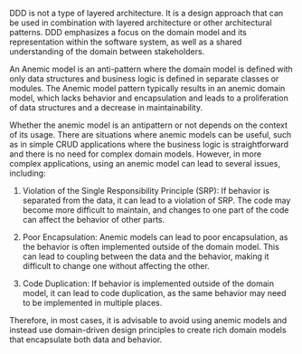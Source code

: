 DDD is not a type of layered architecture. It is a design approach that can be used in combination with layered architecture or other architectural patterns. DDD emphasizes a focus on the domain model and its representation within the software system, as well as a shared understanding of the domain between stakeholders.

An Anemic model is an anti-pattern where the domain model is defined with only data structures and business logic is defined in separate classes or modules. The Anemic model pattern typically results in an anemic domain model, which lacks behavior and encapsulation and leads to a proliferation of data structures and a decrease in maintainability.

Whether the anemic model is an antipattern or not depends on the context of its usage. There are situations where anemic models can be useful, such as in simple CRUD applications where the business logic is straightforward and there is no need for complex domain models. However, in more complex applications, using an anemic model can lead to several issues, including:

1.  Violation of the Single Responsibility Principle (SRP): If behavior is separated from the data, it can lead to a violation of SRP. The code may become more difficult to maintain, and changes to one part of the code can affect the behavior of other parts.
    
2.  Poor Encapsulation: Anemic models can lead to poor encapsulation, as the behavior is often implemented outside of the domain model. This can lead to coupling between the data and the behavior, making it difficult to change one without affecting the other.
    
3.  Code Duplication: If behavior is implemented outside of the domain model, it can lead to code duplication, as the same behavior may need to be implemented in multiple places.
    

Therefore, in most cases, it is advisable to avoid using anemic models and instead use domain-driven design principles to create rich domain models that encapsulate both data and behavior.